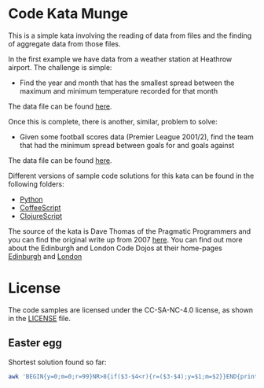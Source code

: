 # Code Kata Munge

This is a simple kata involving the reading of data from files and the finding of aggregate data from those files.

In the first example we have data from a weather station at Heathrow airport. The challenge is simple:

* Find the year and month that has the smallest spread between the maximum and minimum temperature recorded for that month

The data file can be found [here](football.dat).

Once this is complete, there is another, similar, problem to solve:

* Given some football scores data (Premier League 2001/2), find the team that had the minimum spread between goals for and goals against

The data file can be found [here](heathrow-weather-data.txt).

Different versions of sample code solutions for this kata can be found in the following folders:

* [Python](/python)
* [CoffeeScript](/coffee)
* [ClojureScript](/cljs)

The source of the kata is Dave Thomas of the Pragmatic Programmers and you can find the original write up from 2007 [here](http://codekata.com/kata/kata04-data-munging/). You can find out more about the Edinburgh and London Code Dojos at their home-pages  [Edinburgh](http://www.meetup.com/Edinburgh-Code-Dojo/) and [London](http://www.meetup.com/London-Code-Dojo/)

# License
The code samples are licensed under the CC-SA-NC-4.0 license, as shown in the [LICENSE](/LICENSE) file.

## Easter egg

Shortest solution found so far:

```bash
awk 'BEGIN{y=0;m=0;r=99}NR>8{if($3-$4<r){r=($3-$4);y=$1;m=$2}}END{print "min is ",r," year:",y," month:",m}' heathrow-weather-data.txt
```
